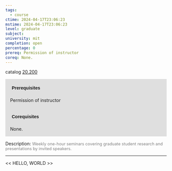 ```yaml
---
tags:
  - course
ctime: 2024-04-17T23:06:23
mstime: 2024-04-17T23:06:23
level: graduate
subject: 
university: mit
completion: open
percentage: 0
prereq: Permission of instructor
coreq: None.
---
```


catalog [20.200](http://student.mit.edu/catalog/m20a.html#20.200)

<span style="display: block; padding: 15px; background-color: rgb(100, 100, 100, 0.2);"><font id="m_prereq2026_0" style="display: block; font-family: Arial, sans-serif; font-weight: bold; padding: 5px">Prerequisites</font><br><span id="prereq2026_0">Permission of instructor</span></span>
<span style="display: block; padding: 15px; background-color: rgb(100, 100, 100, 0.2);"><font id="m_coreq2026_0" style="display: block; font-family: Arial, sans-serif; font-weight: bold; padding: 5px">Corequisites</font><br><span id="coreq2026_0">None.</span></span>

<font style="">Description:</font>
<font style="color: grey; font-size: 0.8rem;">Weekly one-hour seminars covering graduate student research and presentations by invited speakers.</font>



---

<< HELLO, WORLD >>
